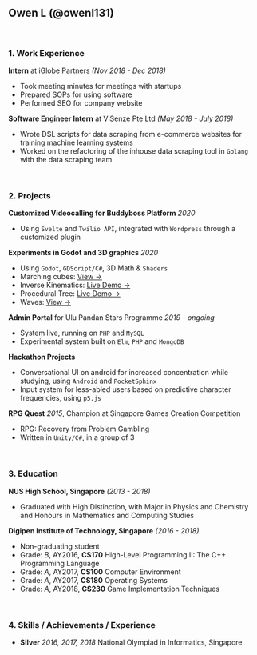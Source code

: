 ## Owen L (@owenl131)

<br>

### 1. Work Experience

**Intern** at iGlobe Partners *(Nov 2018 - Dec 2018)*

- Took meeting minutes for meetings with startups
- Prepared SOPs for using software
- Performed SEO for company website

**Software Engineer Intern** at ViSenze Pte Ltd *(May 2018 - July 2018)*

- Wrote DSL scripts for data scraping from e-commerce websites for training machine learning systems
- Worked on the refactoring of the inhouse data scraping tool in `Golang` with the data scraping team

<br>

### 2. Projects

**Customized Videocalling for Buddyboss Platform** *2020*

- Using `Svelte` and `Twilio API`, integrated with `Wordpress` through a customized plugin

**Experiments in Godot and 3D graphics** *2020*

- Using `Godot`, `GDScript/C#`, 3D Math & `Shaders`
- Marching cubes: [View →](https://github.com/owenl131/GodotMarchingCubes)
- Inverse Kinematics: [Live Demo →](https://github.com/owenl131/GodotIK)
- Procedural Tree: [Live Demo →](https://github.com/owenl131/Tree)
- Waves: [View →](https://github.com/owenl131/GodotWaves)

**Admin Portal** for Ulu Pandan Stars Programme *2019 - ongoing*

- System live, running on `PHP` and `MySQL`
- Experimental system built on `Elm`, `PHP` and `MongoDB`

**Hackathon Projects**

- Conversational UI on android for increased concentration while studying, using `Android` and `PocketSphinx`
- Input system for less-abled users based on predictive character frequencies, using `p5.js`

**RPG Quest** *2015*, Champion at Singapore Games Creation Competition

- RPG: Recovery from Problem Gambling
- Written in `Unity/C#`, in a group of 3

<br>

### 3. Education

**NUS High School, Singapore** *(2013 - 2018)*

- Graduated with High Distinction, with Major in Physics and Chemistry and Honours in Mathematics and Computing Studies

**Digipen Institute of Technology, Singapore** *(2016 - 2018)*

- Non-graduating student
- Grade: *B*, AY2016, **CS170** High-Level Programming II: The C++ Programming Language
- Grade: *A*, AY2017, **CS100** Computer Environment
- Grade: *A*, AY2017, **CS180** Operating Systems
- Grade: *A*, AY2018, **CS230** Game Implementation Techniques

<br>

### 4. Skills / Achievements / Experience

- **Silver** *2016, 2017, 2018* National Olympiad in Informatics, Singapore
